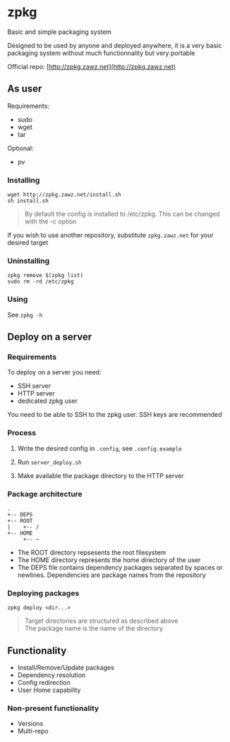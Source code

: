 # zpkg

Basic and simple packaging system

Designed to be used by anyone and deployed anywhere,
it is a very basic packaging system without much functionnality but very portable

Official repo: [http://zpkg.zawz.net](http://zpkg.zawz.net)

## As user

Requirements:
- sudo
- wget
- tar

Optional:
- pv

### Installing

```shell
wget http://zpkg.zawz.net/install.sh
sh install.sh
```
> By default the config is installed to /etc/zpkg.
> This can be changed with the -c option

If you wish to use another repository, substitute `zpkg.zawz.net` for your desired target

### Uninstalling

```shell
zpkg remove $(zpkg list)
sudo rm -rd /etc/zpkg
```

### Using

See `zpkg -h`


## Deploy on a server

### Requirements

To deploy on a server you need:
- SSH server
- HTTP server
- dedicated zpkg user

You need to be able to SSH to the zpkg user. SSH keys are recommended

### Process

1. Write the desired config in `.config`, see `.config.example`

2. Run `server_deploy.sh`

3. Make available the package directory to the HTTP server

### Package architecture

```
.
+-- DEPS
+-- ROOT
|    +-- /
+-- HOME
     +-- ~
```
- The ROOT directory repsesents the root filesystem  
- The HOME directory represents the home directory of the user  
- The DEPS file contains dependency packages separated by spaces or newlines. Dependencies are package names from the repository

### Deploying packages

`zpkg deploy <dir...>`  
> Target directories are structured as described above  
> The package name is the name of the directory

## Functionality

- Install/Remove/Update packages
- Dependency resolution
- Config redirection
- User Home capability

### Non-present functionality

- Versions
- Multi-repo

